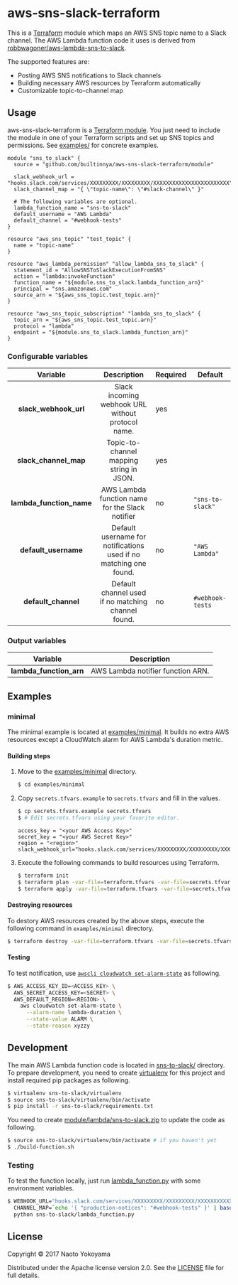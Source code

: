 # aws-sns-slack-terraform

This is a [Terraform](https://www.terraform.io/) module which maps an AWS SNS topic name to a Slack channel.
The AWS Lambda function code it uses is derived from [robbwagoner/aws-lambda-sns-to-slack](https://github.com/robbwagoner/aws-lambda-sns-to-slack).

The supported features are:

- Posting AWS SNS notifications to Slack channels
- Building necessary AWS resources by Terraform automatically
- Customizable topic-to-channel map

## Usage

aws-sns-slack-terraform is a [Terraform module](https://www.terraform.io/docs/modules/index.html).
You just need to include the module in one of your Terraform scripts and set up SNS topics and permissions.
See [examples/](/examples) for concrete examples.

```hcl
module "sns_to_slack" {
  source = "github.com/builtinnya/aws-sns-slack-terraform/module"

  slack_webhook_url = "hooks.slack.com/services/XXXXXXXXX/XXXXXXXXX/XXXXXXXXXXXXXXXXXXXXXXXX"
  slack_channel_map = "{ \"topic-name\": \"#slack-channel\" }"

  # The following variables are optional.
  lambda_function_name = "sns-to-slack"
  default_username = "AWS Lambda"
  default_channel = "#webhook-tests"
}

resource "aws_sns_topic" "test_topic" {
  name = "topic-name"
}

resource "aws_lambda_permission" "allow_lambda_sns_to_slack" {
  statement_id = "AllowSNSToSlackExecutionFromSNS"
  action = "lambda:invokeFunction"
  function_name = "${module.sns_to_slack.lambda_function_arn}"
  principal = "sns.amazonaws.com"
  source_arn = "${aws_sns_topic.test_topic.arn}"
}

resource "aws_sns_topic_subscription" "lambda_sns_to_slack" {
  topic_arn = "${aws_sns_topic.test_topic.arn}"
  protocol = "lambda"
  endpoint = "${module.sns_to_slack.lambda_function_arn}"
}
```

### Configurable variables

|       **Variable**       |                          **Description**                          | **Required** | **Default**      |
|:------------------------:|:-----------------------------------------------------------------:|--------------|------------------|
| **slack_webhook_url**    | Slack incoming webhook URL without protocol name.                 | yes          |                  |
| **slack_channel_map**    | Topic-to-channel mapping string in JSON.                          | yes          |                  |
| **lambda_function_name** | AWS Lambda function name for the Slack notifier                   | no           | `"sns-to-slack"` |
| **default_username**     | Default username for notifications used if no matching one found. | no           |  `"AWS Lambda"`  |
| **default_channel**      | Default channel used if no matching channel found.                | no           | `#webhook-tests` |

### Output variables

| **Variable**            | **Description**                   |
|-------------------------|-----------------------------------|
| **lambda_function_arn** | AWS Lambda notifier function ARN. |

## Examples

### minimal

The minimal example is located at [examples/minimal](/examples/minimal).
It builds no extra AWS resources except a CloudWatch alarm for AWS Lambda's duration metric.

#### Building steps

1. Move to the [examples/minimal](/examples/minimal) directory.

    ```bash
    $ cd examples/minimal
    ```

2. Copy `secrets.tfvars.example` to `secrets.tfvars` and fill in the values.

    ```bash
    $ cp secrets.tfvars.example secrets.tfvars
    $ # Edit secrets.tfvars using your favorite editor.
    ```

    ```hcl
    access_key = "<your AWS Access Key>"
    secret_key = "<your AWS Secret Key>"
    region = "<region>"
    slack_webhook_url="hooks.slack.com/services/XXXXXXXXX/XXXXXXXXX/XXXXXXXXXXXXXXXXXXXXXXXX"
    ```

3. Execute the following commands to build resources using Terraform.

    ```bash
    $ terraform init
    $ terraform plan -var-file=terraform.tfvars -var-file=secrets.tfvars
    $ terraform apply -var-file=terraform.tfvars -var-file=secrets.tfvars
    ```

#### Destroying resources

To destory AWS resources created by the above steps, execute the following command in `examples/minimal` directory.

```bash
$ terraform destroy -var-file=terraform.tfvars -var-file=secrets.tfvars
```

#### Testing

To test notification, use [`awscli cloudwatch set-alarm-state`](http://docs.aws.amazon.com/cli/latest/reference/cloudwatch/set-alarm-state.html) as following.

```bash
$ AWS_ACCESS_KEY_ID=<ACCESS_KEY> \
  AWS_SECRET_ACCESS_KEY=<SECRET> \
  AWS_DEFAULT_REGION=<REGION> \
    aws cloudwatch set-alarm-state \
      --alarm-name lambda-duration \
      --state-value ALARM \
      --state-reason xyzzy
```

## Development

The main AWS Lambda function code is located in [sns-to-slack/](/sns-to-slack) directory.
To prepare development, you need to create [virtualenv](https://virtualenv.pypa.io/en/stable/) for this project and install required pip packages as following.

```bash
$ virtualenv sns-to-slack/virtualenv
$ source sns-to-slack/virtualenv/bin/activate
$ pip install -r sns-to-slack/requirements.txt
```

You need to create [module/lambda/sns-to-slack.zip](/module/lambda/sns-to-slack.zip) to update the code as following.

```bash
$ source sns-to-slack/virtualenv/bin/activate # if you haven't yet
$ ./build-function.sh
```

### Testing

To test the function locally, just run [lambda_function.py](/sns-to-slack/lambda_function.py) with some environment variables.

```bash
$ WEBHOOK_URL="hooks.slack.com/services/XXXXXXXXX/XXXXXXXXX/XXXXXXXXXXXXXXXXXXXXXXXX" \
  CHANNEL_MAP=`echo '{ "production-notices": "#webhook-tests" }' | base64` \
  python sns-to-slack/lambda_function.py
```

## License

Copyright © 2017 Naoto Yokoyama

Distributed under the Apache license version 2.0. See the [LICENSE](./LICENSE) file for full details.
